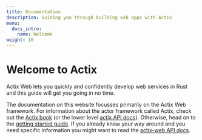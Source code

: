```yaml
---
title: Documentation
description: Guiding you through building web apps with Actix
menu:
  docs_intro:
    name: Welcome
weight: 10
---
```


# Welcome to Actix

Actix Web lets you quickly and confidently develop web services in Rust and this guide will get you going in no time.

The documentation on this website focusses primarily on the Actix Web framework. For information about the actor framework called Actix, check out the [Actix book][actix-book] (or the lower level [actix API docs][actix-docs]). Otherwise, head on to the [getting started guide][getting-started]. If you already know your way around and you need specific information you might want to read the [actix-web API docs][actix-web-docs].

[getting-started]: ./getting-started
[actix-web-docs]: https://docs.rs/actix-web
[actix-docs]: https://docs.rs/actix
[actix-book]: https://actix.rs/book/actix
